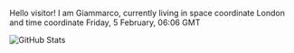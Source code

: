 Hello visitor! I am Giammarco, currently living in space coordinate London and time coordinate Friday, 5 February, 06:06 GMT

![GitHub Stats](https://github-readme-stats.vercel.app/api?username=grcasanova)
